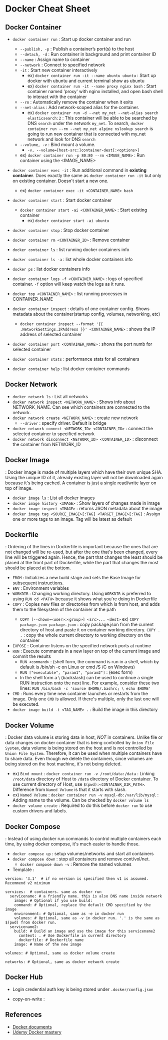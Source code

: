 # **Docker Cheat Sheet**

## Docker Container
- `docker container run` : Start up docker container and run
  - `--publish, -p` : Publish a container’s port(s) to the host
  - `--detach, -d` : Run container in background and print container ID
  - `--name` : Assign name to container
  - `--network` : Connect to specified network
  - `-it` : Start new container interactively
    - ex) `docker container run -it --name ubuntu ubuntu` : Start up docker with ubuntu and current terminal show as ubuntu
    - ex) `docker container run -it --name proxy nginx bash` : Start container named 'proxy' with nginx installed, and open bash shell to interact with the container
  - `--rm` : Automatically remove the container when it exits
  - `--net-alias` : Add network-scoped alias for the container.
    - ex) `docker container run -d --net my_net --net-alias search elasticsearch:2` : This container will be able to be searched by DNS `search` under the network `my_net`. To search, `docker container run --rm --net my_net alpine nslookup search` is going to run new container that is connected with my_net network and look for DNS `search`
  - `--volume, -v` : Bind mount a volume.
    - `-v, --volume=[host-src:]container-dest[:<options>]`
  - ex) `docker container run -p 80:80 --rm <IMAGE_NAME>` : Run container using the <IMAGE_NAME>

- `docker container exec -it` : Run additional command in **existing container**. Does exactly the same as `docker container run -it` but only on existing container. Doesn't start a new one.
  - ex) `docker container exec -it <CONTAINER_NAME> bash`

- `docker container start` : Start docker container
  - `docker container start -ai <CONTAINER_NAME>` : Start existing container
    - ex) `docker container start -ai ubuntu`
- `docker container stop` : Stop docker container
- `docker container rm <CONTAINER_ID>` : Remove container

- `docker container ls` : list running docker containers info
- `docker container ls -a` : list whole docker containers info
- `docker ps` : list docker containers info

- `docker container logs -f <CONTAINER_NAME>` : logs of specified container. `-f` option will keep watch the logs as it runs.
- `docker top <CONTAINER_NAME>` : list running processes in CONTAINER_NAME
- `docker container inspect` : details of one container config. Shows metadata about the container(startup config, volumes, networking, etc)
  - `docker container inspect --format '{{ .NetworkSettings.IPAddress }}' <CONTAINER_NAME>` : shows the IP address of selected container
- `docker container port <CONTAINER_NAME>` : shows the port numb for selected container
- `docker container stats` : performance stats for all containers

- `docker container help` : list docker container commands

## Docker Network
- `docker network ls` : List all networks
- `docker network inspect <NETWORK_NAME>` : Shows info about NETWORK_NAME. Can see which containers are connected to the network.
- `docker network create <NETWORK_NAME>` : create new network
  - `--driver` : specify driver. Default is bridge
- `docker network connect <NETWORK_ID> <CONTAINER_ID>` : connect the selected container to specified network
- `docker network disconnect <NETWORK_ID> <CONTAINER_ID>` : disconnect the container from NETWORK_ID

## Docker Image
: Docker image is made of multiple layers which have their own unique SHA. Using the unique ID of it, already existing layer will not be downloaded again because it's being cached. A container is just a single read/write layer on top of image.
- `docker image ls` : List all docker images
- `docker image history <IMAGE>` : Show layers of changes made in image
- `docker image inspect <IMAGE>` : returns JSON metadata about the image
- `docker image tag <SOURCE_IMAGE>[:TAG] <TARGET_IMAGE>[:TAG]` : Assign one or more tags to an image. Tag will be latest as default

## Dockerfile
: Ordering of the lines in Dockerfile is important because the ones that are not changed will be re-used, but after the one that's been changed, every line will be triggered again. Hence, the part that changes the least should be placed at the front part of Dockerfile, while the part that changes the most should be placed at the bottom.
- `FROM` :  Initializes a new build stage and sets the Base Image for subsequent instructions.
- `ENV` : Environment variables
- `WORKDIR` : Changing working directory. Using `WORKDIR` is preferred to using `RUN cd <PATH>` because it shows what you're doing in Dockerfile
- `COPY` : Copies new files or directories from <src> which is from host, and adds them to the filesystem of the container at the path <dest>
  - `COPY [--chown=<user>:<group>] <src>... <dest>`
   ex) `COPY package.json package.json` : copy package.json from the current directory of host and paste it on container working directory.
   `COPY . .` : copy the whole current directory to working directory on the container
- `EXPOSE` : Container listens on the specified network ports at runtime
- `RUN` : Execute commands in a new layer on top of the current image and commit the results
  - `RUN <command>` : (shell form, the command is run in a shell, which by default is /bin/sh -c on Linux or cmd /S /C on Windows)
  - `RUN ["executable", "param1", "param2"]` : (exec form)
  - In the shell form a \ (backslash) can be used to continue a single RUN instruction onto the next line. For example, consider these two lines: `RUN /bin/bash -c 'source $HOME/.bashrc; \
echo $HOME'`
- `CMD` : Runs every time new container launches or restarts from the image. Only one `CMD` is allowed. If there's multiple, only the last one will be executed.
- `docker image build -t <TAG_NAME> .` : Build the image in this directory

## Docker Volume
: Docker data volume is storing data in host, *NOT* in containers. Unlike file or data changes on docker container that is being controlled by `Union File System`, data volume is being stored on the host and is not controlled by `Union File System`. Therefore, it can be used when multiple containers have to share data. Even though we delete the containers, since volumes are being stored on the host machine, it's not being deleted.
- ex) `Bind mount` : `docker container run -v /root/data:/data` : Linking `/root/data` directory of Host to `/data` directory of Docker container. To use current directory of Host, use `$(pwd):<CONTAINER_DIR_PATH>`. Difference from `Named Volume` is that it starts with slash.
- ex) `Named Volume` : `docker container run -v mysql-db:/var/lib/mysql` : Adding name to the volume. Can be checked by `docker volume ls`
- `docker volume create` : Required to do this before `docker run` to use custom drivers and labels.

## Docker Compose
: Instead of using docker run commands to control multiple containers each time, by using docker compose, it's much easier to handle those.
- `docker compose up` : setup volumes/networks and start all containers
- `docker compose down` : stop all containers and remove cont/vol/net.
  - `docker compose down -v` : Remove the named volumes
- Template :

```
version: '3.1'  # if no version is specified then v1 is assumed. Recommend v2 minimum

services:  # containers. same as docker run
  servicename: # a friendly name. this is also DNS name inside network
    image: # Optional if you use build:
    command: # Optional, replace the default CMD specified by the image
    environment: # Optional, same as -e in docker run
    volumes: # Optional, same as -v in docker run. '.' is the same as $(pwd) from docker run.
  servicename2:
    build: # Build an image and use the image for this servicename2
      context: . # Use Dockerfile in current directory
      dockerfile: # Dockerfile name
    image: # Name of the new image

volumes: # Optional, same as docker volume create

networks: # Optional, same as docker network create
```

## Docker Hub
- Login credential auth key is being stored under `.docker/config.json`

- copy-on-write :


## References
- [Docker documents](https://docs.docker.com/engine/reference/run/#general-form)
- [Udemy Docker mastery](https://www.udemy.com/docker-mastery)
